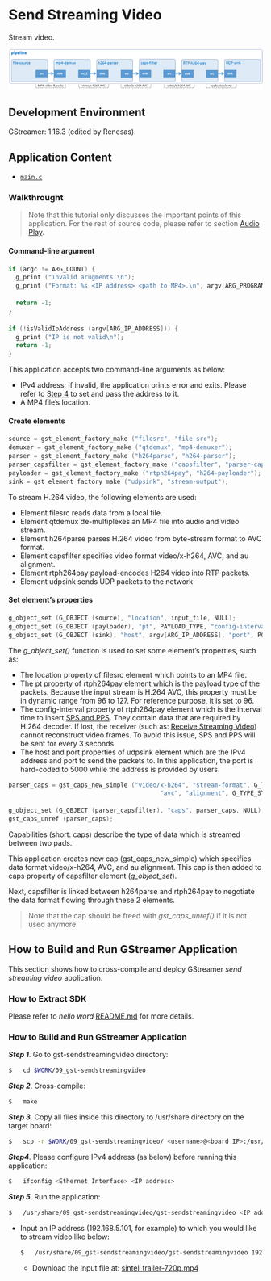 # Send Streaming Video

Stream video.

![Figure send streaming video pipeline](figure.png)

## Development Environment

GStreamer: 1.16.3 (edited by Renesas).

## Application Content

+ [`main.c`](main.c)

### Walkthrought
>Note that this tutorial only discusses the important points of this application. For the rest of source code, please refer to section [Audio Play](/01_gst-audioplay/README.md).
#### Command-line argument
```c
if (argc != ARG_COUNT) {
  g_print ("Invalid arugments.\n");
  g_print ("Format: %s <IP address> <path to MP4>.\n", argv[ARG_PROGRAM_NAME]);

  return -1;
}

if (!isValidIpAddress (argv[ARG_IP_ADDRESS])) {
  g_print ("IP is not valid\n");
  return -1;
}
```
This application accepts two command-line arguments as below:
-	 IPv4 address: If invalid, the application prints error and exits. Please refer to [Step 4](#how-to-build-and-run-gstreamer-application) to set and pass the address to it.
-	 A MP4 file’s location.

#### Create elements
```c
source = gst_element_factory_make ("filesrc", "file-src");
demuxer = gst_element_factory_make ("qtdemux", "mp4-demuxer");
parser = gst_element_factory_make ("h264parse", "h264-parser");
parser_capsfilter = gst_element_factory_make ("capsfilter", "parser-capsfilter");
payloader = gst_element_factory_make ("rtph264pay", "h264-payloader");
sink = gst_element_factory_make ("udpsink", "stream-output");
```
To stream H.264 video, the following elements are used:
-	 Element filesrc reads data from a local file.
-	 Element qtdemux de-multiplexes an MP4 file into audio and video stream.
-	 Element h264parse parses H.264 video from byte-stream format to AVC format.
-	 Element capsfilter specifies video format video/x-h264, AVC, and au alignment.
-	 Element rtph264pay payload-encodes H264 video into RTP packets.
-	 Element udpsink sends UDP packets to the network

#### Set element’s properties
```c
g_object_set (G_OBJECT (source), "location", input_file, NULL);
g_object_set (G_OBJECT (payloader), "pt", PAYLOAD_TYPE, "config-interval", TIME, NULL);
g_object_set (G_OBJECT (sink), "host", argv[ARG_IP_ADDRESS], "port", PORT, NULL);
```
The _g_object_set()_ function is used to set some element’s properties, such as:
-	 The location property of filesrc element which points to an MP4 file.
-	 The pt property of rtph264pay element which is the payload type of the packets. Because the input stream is H.264 AVC, this property must be in dynamic range from 96 to 127. For reference purpose, it is set to 96.
-	 The config-interval property of rtph264pay element which is the interval time to insert [SPS and PPS](https://www.quora.com/What-are-SPS-and-PPS-in-video-codecs). They contain data that are required by H.264 decoder. If lost, the receiver (such as: [Receive Streaming Video](/08_gst-receivestreamingvideo/README.md)) cannot reconstruct video frames. To avoid this issue, SPS and PPS will be sent for every 3 seconds.
-	 The host and port properties of udpsink element which are the IPv4 address and port to send the packets to. In this application, the port is hard-coded to 5000 while the address is provided by users.

```c
parser_caps = gst_caps_new_simple ("video/x-h264", "stream-format", G_TYPE_STRING,
                                          "avc", "alignment", G_TYPE_STRING, "au", NULL);

g_object_set (G_OBJECT (parser_capsfilter), "caps", parser_caps, NULL);
gst_caps_unref (parser_caps);
```
Capabilities (short: caps) describe the type of data which is streamed between two pads.

This application creates new cap (gst_caps_new_simple) which specifies data format video/x-h264, AVC, and au alignment. This cap is then added to caps property of capsfilter element (_g_object_set_).

Next, capsfilter is linked between h264parse and rtph264pay to negotiate the data format flowing through these 2 elements.
>Note that the cap should be freed with _gst_caps_unref()_ if it is not used anymore.

## How to Build and Run GStreamer Application

This section shows how to cross-compile and deploy GStreamer _send streaming video_ application.

### How to Extract SDK
Please refer to _hello word_ [README.md](/00_gst-helloworld/README.md) for more details.

### How to Build and Run GStreamer Application

***Step 1***.	Go to gst-sendstreamingvideo directory:
```sh
$   cd $WORK/09_gst-sendstreamingvideo
```

***Step 2***.	Cross-compile:
```sh
$   make
```
***Step 3***.	Copy all files inside this directory to /usr/share directory on the target board:
```sh
$   scp -r $WORK/09_gst-sendstreamingvideo/ <username>@<board IP>:/usr/share/
```
***Step4***.  Please configure IPv4 address (as below) before running this application:
```sh
$   ifconfig <Ethernet Interface> <IP address>
```

***Step 5***.	Run the application:
```sh
$   /usr/share/09_gst-sendstreamingvideo/gst-sendstreamingvideo <IP address> <path to MP4>
```
-  Input an IP address (192.168.5.101, for example) to which you would like to stream video like below:
   ```sh
   $   /usr/share/09_gst-sendstreamingvideo/gst-sendstreamingvideo 192.168.5.101 /home/media/videos/sintel_trailer-720p.mp4
   ```
   - Download the input file at: [sintel_trailer-720p.mp4](https://download.blender.org/durian/trailer/sintel_trailer-720p.mp4)